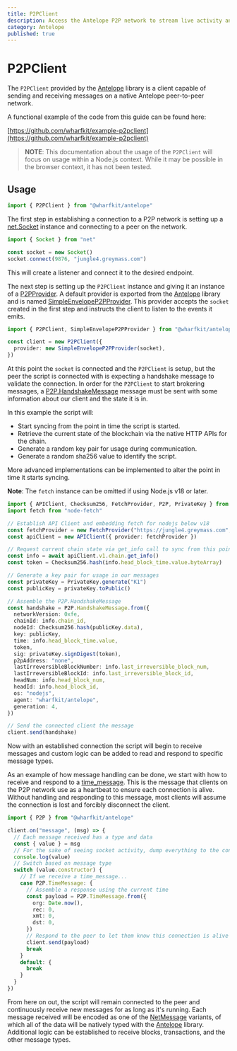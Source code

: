 ```yaml
---
title: P2PClient
description: Access the Antelope P2P network to stream live activity and sync blockchain state.
category: Antelope
published: true
---
```


# P2PClient

The `P2PClient` provided by the [Antelope](#) library is a client capable of sending and receiving messages on a native Antelope peer-to-peer network.

A functional example of the code from this guide can be found here:

[https://github.com/wharfkit/example-p2pclient](https://github.com/wharfkit/example-p2pclient)

> **NOTE**: This documentation about the usage of the `P2PClient` will focus on usage within a Node.js context. While it may be possible in the browser context, it has not been tested.

## Usage

```ts
import { P2PClient } from "@wharfkit/antelope"
```

The first step in establishing a connection to a P2P network is setting up a [net.Socket](https://nodejs.org/api/net.html#class-netsocket) instance and connecting to a peer on the network.

```ts
import { Socket } from "net"

const socket = new Socket()
socket.connect(9876, "jungle4.greymass.com")
```

This will create a listener and connect it to the desired endpoint.

The next step is setting up the `P2PClient` instance and giving it an instance of a [P2PProvider](https://wharfkit.github.io/antelope/interfaces/P2PProvider.html). A default provider is exported from the [Antelope](#) library and is named [SimpleEnvelopeP2PProvider](https://wharfkit.github.io/antelope/classes/SimpleEnvelopeP2PProvider.html). This provider accepts the `socket` created in the first step and instructs the client to listen to the events it emits.

```ts
import { P2PClient, SimpleEnvelopeP2PProvider } from "@wharfkit/antelope"

const client = new P2PClient({
  provider: new SimpleEnvelopeP2PProvider(socket),
})
```

At this point the `socket` is connected and the `P2PClient` is setup, but the peer the script is connected with is expecting a handshake message to validate the connection. In order for the `P2PClient` to start brokering messages, a [P2P.HandshakeMessage](https://github.com/wharfkit/antelope/blob/64fe9cb1f69590c7496e1da7a378590f9d676726/src/p2p/types.ts#L21-L38) message must be sent with some information about our client and the state it is in.

In this example the script will:

- Start syncing from the point in time the script is started.
- Retrieve the current state of the blockchain via the native HTTP APIs for the chain.
- Generate a random key pair for usage during communication.
- Generate a random sha256 value to identify the script.

More advanced implementations can be implemented to alter the point in time it starts syncing.

**Note**: The `fetch` instance can be omitted if using Node.js v18 or later.

```ts
import { APIClient, Checksum256, FetchProvider, P2P, PrivateKey } from "@wharfkit/antelope"
import fetch from "node-fetch"

// Establish API Client and embedding fetch for nodejs below v18
const fetchProvider = new FetchProvider("https://jungle4.greymass.com", { fetch })
const apiClient = new APIClient({ provider: fetchProvider })

// Request current chain state via get_info call to sync from this point forward
const info = await apiClient.v1.chain.get_info()
const token = Checksum256.hash(info.head_block_time.value.byteArray)

// Generate a key pair for usage in our messages
const privateKey = PrivateKey.generate("K1")
const publicKey = privateKey.toPublic()

// Assemble the P2P.HandshakeMessage
const handshake = P2P.HandshakeMessage.from({
  networkVersion: 0xfe,
  chainId: info.chain_id,
  nodeId: Checksum256.hash(publicKey.data),
  key: publicKey,
  time: info.head_block_time.value,
  token,
  sig: privateKey.signDigest(token),
  p2pAddress: "none",
  lastIrreversibleBlockNumber: info.last_irreversible_block_num,
  lastIrreversibleBlockId: info.last_irreversible_block_id,
  headNum: info.head_block_num,
  headId: info.head_block_id,
  os: "nodejs",
  agent: "wharfkit/antelope",
  generation: 4,
})

// Send the connected client the message
client.send(handshake)
```

Now with an established connection the script will begin to receive messages and custom logic can be added to read and respond to specific message types.

As an example of how message handling can be done, we start with how to receive and respond to a [time_message](https://github.com/wharfkit/antelope/blob/64fe9cb1f69590c7496e1da7a378590f9d676726/src/p2p/types.ts#L54-L60). This is the message that clients on the P2P network use as a heartbeat to ensure each connection is alive. Without handling and responding to this message, most clients will assume the connection is lost and forcibly disconnect the client.

```ts
import { P2P } from "@wharfkit/antelope"

client.on("message", (msg) => {
  // Each message received has a type and data
  const { value } = msg
  // For the sake of seeing socket activity, dump everything to the console
  console.log(value)
  // Switch based on message type
  switch (value.constructor) {
    // If we receive a time_message...
    case P2P.TimeMessage: {
      // Assemble a response using the current time
      const payload = P2P.TimeMessage.from({
        org: Date.now(),
        rec: 0,
        xmt: 0,
        dst: 0,
      })
      // Respond to the peer to let them know this connection is alive
      client.send(payload)
      break
    }
    default: {
      break
    }
  }
})
```

From here on out, the script will remain connected to the peer and continuously receive new messages for as long as it's running. Each message received will be encoded as one of the [NetMessage](https://github.com/wharfkit/antelope/blob/64fe9cb/src/p2p/types.ts) variants, of which all of the data will be natively typed with the [Antelope](#) library. Additional logic can be established to receive blocks, transactions, and the other message types.
